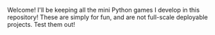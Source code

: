 Welcome! 
I'll be keeping all the mini Python games I develop in this repository! These are simply for fun, and are not full-scale deployable projects.
Test them out! 
